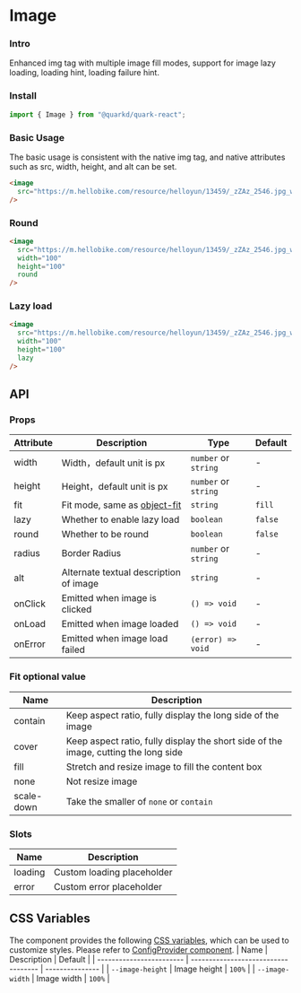 # Image

### Intro

Enhanced img tag with multiple image fill modes, support for image lazy loading, loading hint, loading failure hint.

### Install

```jsx
import { Image } from "@quarkd/quark-react";
```

### Basic Usage

The basic usage is consistent with the native img tag, and native attributes such as src, width, height, and alt can be set.

```html
<image
  src="https://m.hellobike.com/resource/helloyun/13459/_zZAz_2546.jpg_wh300.jpg"
/>
```

### Round

```html
<image
  src="https://m.hellobike.com/resource/helloyun/13459/_zZAz_2546.jpg_wh300.jpg"
  width="100"
  height="100"
  round
/>
```

### Lazy load

```html
<image
  src="https://m.hellobike.com/resource/helloyun/13459/_zZAz_2546.jpg_wh300.jpg"
  width="100"
  height="100"
  lazy
/>
```

## API

### Props

| Attribute | Description                                                                                 | Type                 | Default |
| --------- | ------------------------------------------------------------------------------------------- | -------------------- | ------- |
| width     | Width，default unit is px                                                                   | `number` or `string` | -       |
| height    | Height，default unit is px                                                                  | `number` or `string` | -       |
| fit       | Fit mode, same as [object-fit](https://developer.mozilla.org/zh-CN/docs/Web/CSS/object-fit) | `string`             | `fill`  |
| lazy      | Whether to enable lazy load                                                                 | `boolean`            | `false` |
| round     | Whether to be round                                                                         | `boolean`            | `false` |
| radius    | Border Radius                                                                               | `number` or `string` | -       |
| alt       | Alternate textual description of image                                                      | `string`             | -       |
| onClick   | Emitted when image is clicked                                                               | `() => void`         | -       |
| onLoad    | Emitted when image loaded                                                                   | `() => void`         | -       |
| onError   | Emitted when image load failed                                                              | `(error) => void`    | -       |

### Fit optional value

| Name       | Description                                                                         |
| ---------- | ----------------------------------------------------------------------------------- |
| contain    | Keep aspect ratio, fully display the long side of the image                         |
| cover      | Keep aspect ratio, fully display the short side of the image, cutting the long side |
| fill       | Stretch and resize image to fill the content box                                    |
| none       | Not resize image                                                                    |
| scale-down | Take the smaller of `none` or `contain`                                             |

### Slots

| Name    | Description                |
| ------- | -------------------------- |
| loading | Custom loading placeholder |
| error   | Custom error placeholder   |

## CSS Variables

The component provides the following [CSS variables](https://developer.mozilla.org/zh-CN/docs/Web/CSS/Using_CSS_custom_properties), which can be used to customize styles. Please refer to [ConfigProvider component](#/zh-CN/guide/theme).
| Name | Description | Default |
| ------------------------ | ----------------------------------- | --------------- |
| `--image-height` | Image height | `100%` |
| `--image-width` | Image width | `100%` |

